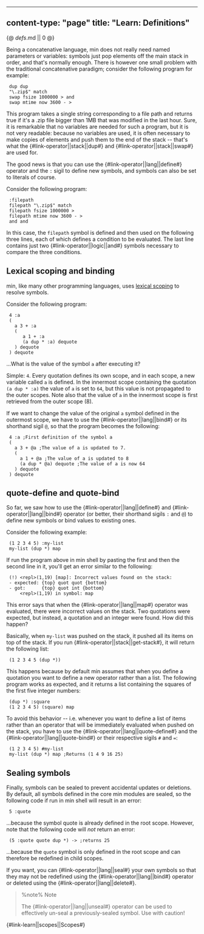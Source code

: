 -----
content-type: "page"
title: "Learn: Definitions"
-----
{@ _defs_.md || 0 @}


Being a concatenative language, min does not really need named parameters or variables: symbols just pop elements off the main stack in order, and that's normally enough. There is however one small problem with the traditional concatenative paradigm; consider the following program for example:

     dup dup 
     "\.zip$" match 
     swap fsize 1000000 > and 
     swap mtime now 3600 - >

This program takes a single string corresponding to a file path and returns true if it's a .zip file bigger than 1MB that was modified in the last hour. Sure, it is remarkable that no variables are needed for such a program, but it is not very readable: because no variables are used, it is often necessary to make copies of elements and push them to the end of the stack -- that's what the {#link-operator||stack||dup#} and {#link-operator||stack||swap#} are used for.

The good news is that you can use the {#link-operator||lang||define#} operator and the `:` sigil to define new symbols, and symbols can also be set to literals of course.

Consider the following program:

     :filepath
     filepath "\.zip$" match
     filepath fsize 1000000 >
     filepath mtime now 3600 - >
     and and

In this case, the `filepath` symbol is defined and then used on the following three lines, each of which defines a condition to be evaluated. The last line contains just two {#link-operator||logic||and#} symbols necessary to compare the three conditions.


## Lexical scoping and binding

min, like many other programming languages, uses [lexical scoping](https://en.wikipedia.org/wiki/Scope_\(computer_science\)#Lexical_scope_vs._dynamic_scope) to resolve symbols.

Consider the following program:


     4 :a
     ( 
       a 3 + :a
       (
          a 1 + :a
          (a dup * :a) dequote
       ) dequote
     ) dequote

...What is the value of the symbol `a` after executing it? 

Simple: `4`. Every quotation defines its own scope, and in each scope, a new variable called `a` is defined. In the innermost scope containing the quotation `(a dup * :a)` the value of `a` is set to `64`, but this value is not propagated to the outer scopes. Note also that the value of `a` in the innermost scope is first retrieved from the outer scope (8).

If we want to change the value of the original `a` symbol defined in the outermost scope, we have to use the {#link-operator||lang||bind#} or its shorthand sigil `@`, so that the program becomes the following:

     4 :a ;First definition of the symbol a
     (
       a 3 + @a ;The value of a is updated to 7.
       (
         a 1 + @a ;The value of a is updated to 8
         (a dup * @a) dequote ;The value of a is now 64
       ) dequote
     ) dequote

## quote-define and quote-bind

So far, we saw how to use the {#link-operator||lang||define#} and {#link-operator||lang||bind#} operator (or better, their shorthand sigils `:` and `@`) to define new symbols or bind values to existing ones.

Consider the following example:

     (1 2 3 4 5) :my-list
     my-list (dup *) map

If run the program above in min shell by pasting the first and then the second line in it, you'll get an error similar to the following:

     (!) <repl>(1,19) [map]: Incorrect values found on the stack:
     - expected: {top} quot quot {bottom}
     - got:      {top} quot int {bottom}
         <repl>(1,19) in symbol: map

This error says that when the {#link-operator||lang||map#} operator was evaluated, there were incorrect values on the stack. Two quotations were expected, but instead, a quotation and an integer were found. How did this happen? 

Basically, when `my-list` was pushed on the stack, it pushed all its items on top of the stack. If you run {#link-operator||stack||get-stack#}, it will return the following list:

     (1 2 3 4 5 (dup *))

This happens because by default min assumes that when you define a quotation you want to define a new operator rather than a list. The following program works as expected, and it returns a list containing the squares of the first five integer numbers:

     (dup *) :square
     (1 2 3 4 5) (square) map

To avoid this behavior -- i.e. whenever you want to define a list of items rather than an operator that will be immediately evaluated when pushed on the stack, you have to use the {#link-operator||lang||quote-define#} and the {#link-operator||lang||quote-bind#} or their respective sigils `#` and `=`:

     (1 2 3 4 5) #my-list
     my-list (dup *) map ;Returns (1 4 9 16 25) 

## Sealing symbols

Finally, symbols can be sealed to prevent accidental updates or deletions. By default, all symbols defined in the core min modules are sealed, so the following code if run in min shell will result in an error:


     5 :quote

...because the symbol quote is already defined in the root scope. However, note that the following code will _not_ return an error:

     (5 :quote quote dup *) -> ;returns 25

...because the `quote` symbol is only defined in the root scope and can therefore be redefined in child scopes.

If you want, you can {#link-operator||lang||seal#} your own symbols so that they may not be redefined using the {#link-operator||lang||bind#} operator or deleted using the {#link-operator||lang||delete#}.

> %note%
> Note
> 
> The {#link-operator||lang||unseal#} operator can be used to effectively un-seal a previously-sealed symbol. Use with caution!


{#link-learn||scopes||Scopes#}
